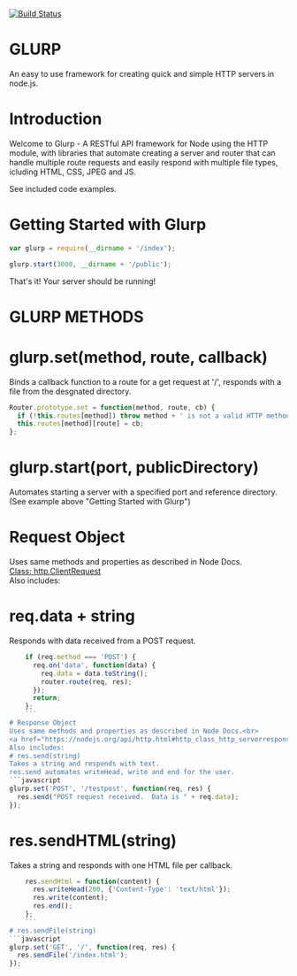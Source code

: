[![Build Status](https://travis-ci.org/timmydoza/glurp.svg)](https://travis-ci.org/timmydoza/glurp)

# GLURP
 An easy to use framework for creating quick and simple HTTP servers in node.js.

# Introduction

Welcome to Glurp - A RESTful API framework for Node using the HTTP module, with libraries that automate creating a server and router that can handle multiple route requests and easily respond with multiple file types, icluding HTML, CSS, JPEG and JS.

See included code examples.

# Getting Started with Glurp
```javascript
var glurp = require(__dirname + '/index');

glurp.start(3000, __dirname + '/public'); 
```
That's it! Your server should be running!

# GLURP METHODS

# glurp.set(method, route, callback) 
Binds a callback function to a route for a get request at '/', responds with a file from the desgnated directory.
```javascript
Router.prototype.set = function(method, route, cb) {
  if (!this.routes[method]) throw method + ' is not a valid HTTP method.';
  this.routes[method][route] = cb;
};
```
# glurp.start(port, publicDirectory)
Automates starting a server with a specified port and reference directory. (See example above "Getting Started with Glurp")

# Request Object
Uses same methods and properties as described in Node Docs.<br>
<a href="https://nodejs.org/api/http.html#http_http_incomingmessage">Class: http.ClientRequest</a><br>
Also includes:
# req.data + string
Responds with data received from a POST request.
```javascript
    if (req.method === 'POST') {
      req.on('data', function(data) {
        req.data = data.toString();
        router.route(req, res);
      });
      return;
    };
    ```
# Response Object
Uses same methods and properties as described in Node Docs.<br>
<a href="https://nodejs.org/api/http.html#http_class_http_serverresponse">Class: http.ServerResponse</a><br>
Also includes:
# res.send(string) 
Takes a string and responds with text.
res.send automates writeHead, write and end for the user.
```javascript
glurp.set('POST', '/testpost', function(req, res) { 
  res.send("POST request received.  Data is " + req.data);
});
```
# res.sendHTML(string)
Takes a string and responds with one HTML file per callback.
```javascript
    res.sendHtml = function(content) {
      res.writeHead(200, {'Content-Type': 'text/html'});
      res.write(content);
      res.end();
    };
    ```
# res.sendFile(string) 
```javascript
glurp.set('GET', '/', function(req, res) {
  res.sendFile('/index.html'); 
});
```





